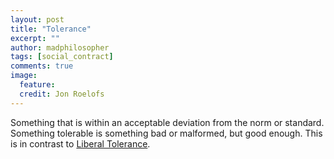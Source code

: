 ```yaml
---
layout: post
title: "Tolerance"
excerpt: ""
author: madphilosopher
tags: [social_contract]
comments: true
image:
  feature:
  credit: Jon Roelofs
---
```


Something that is within an acceptable deviation from the norm or standard.
Something tolerable is something bad or malformed, but good enough. This is in
contrast to [Liberal Tolerance](/liberal-tolerance).
